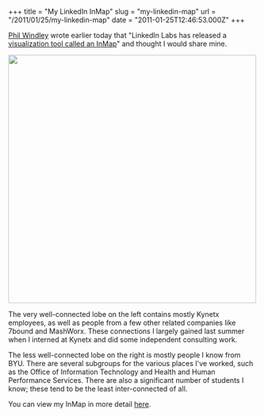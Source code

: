 +++
title = "My LinkedIn InMap"
slug = "my-linkedin-map"
url = "/2011/01/25/my-linkedin-map"
date = "2011-01-25T12:46:53.000Z"
+++

<a href="http://www.windley.com/archives/2011/01/my_linkedin_map_visualizing_your_connections.shtml">Phil Windley</a> wrote earlier today that "LinkedIn Labs has released a <a href="http://inmaps.linkedinlabs.com/">visualization tool called an InMap</a>" and thought I would share mine.

<a href="https://s3.amazonaws.com/scnay-images/globalconstant/InMap-visualization.png"><img alt="" src="https://s3.amazonaws.com/scnay-images/globalconstant/InMap-visualization.png" title="My InMap" class="aligncenter" width="500" /></a>

The very well-connected lobe on the left contains mostly Kynetx employees, as well as people from a few other related companies like 7bound and MashWorx. These connections I largely gained last summer when I interned at Kynetx and did some independent consulting work.

The less well-connected lobe on the right is mostly people I know from BYU. There are several subgroups for the various places I've worked, such as the Office of Information Technology and Health and Human Performance Services. There are also a significant number of students I know; these tend to be the least inter-connected of all.

You can view my InMap in more detail <a href="http://inmaps.linkedinlabs.com/share/Steven_Nay/9188811787930787014133984914258994767">here</a>.
